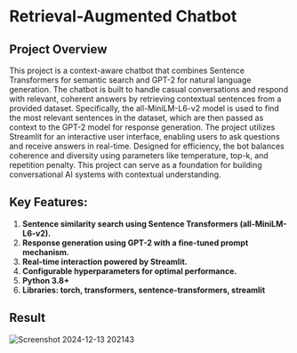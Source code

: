 #  Retrieval-Augmented Chatbot

## Project Overview

This project is a context-aware chatbot that combines Sentence Transformers for semantic search and GPT-2 for natural language generation. 
The chatbot is built to handle casual conversations and respond with relevant, coherent answers by retrieving contextual sentences from a
provided dataset. Specifically, the all-MiniLM-L6-v2 model is used to find the most relevant sentences in the dataset, which are then 
passed as context to the GPT-2 model for response generation. The project utilizes Streamlit for an interactive user interface, enabling
users to ask questions and receive answers in real-time. Designed for efficiency, the bot balances coherence and diversity using parameters
like temperature, top-k, and repetition penalty. This project can serve as a foundation for building conversational AI systems with contextual understanding.

## Key Features:
1. **Sentence similarity search using Sentence Transformers (all-MiniLM-L6-v2).**
2. **Response generation using GPT-2 with a fine-tuned prompt mechanism.**
3. **Real-time interaction powered by Streamlit.**
4. **Configurable hyperparameters for optimal performance.**
5. **Python 3.8+**
6. **Libraries: torch, transformers, sentence-transformers, streamlit**

## Result 
![Screenshot 2024-12-13 202143](https://github.com/user-attachments/assets/7bced448-88a3-4b5f-970d-f55d2d17734e)
